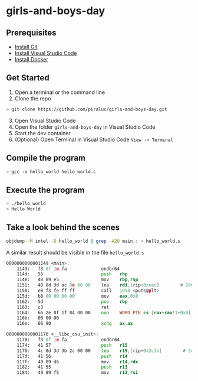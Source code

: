 # girls-and-boys-day

## Prerequisites

-	[Install Git](https://github.com/git-guides/install-git)
-	[Install Visual Studio Code](https://code.visualstudio.com/download)
-	[Install Docker](https://docs.docker.com/get-docker/)

## Get Started
1. Open a terminal or the command line
2. Clone the repo

```bash
> git clone https://github.com/piraluc/girls-and-boys-day.git
```
3. Open Visual Studio Code
4. Open the folder `girls-and-boys-day` in Visual Studio Code
5. Start the dev container
6. (Optional) Open Terminal in Visual Studio Code `View -> Terminal`

## Compile the program
```bash
> gcc -o hello_world hello_world.c
```
## Execute the program
```bash
> ./hello_world
> Hello World
```
## Take a look behind the scenes
```bash
objdump -M intel -D hello_world | grep -A20 main.: > hello_world.s
```

A similar result should be visible in the file `hello_world.s`
```asm
0000000000001149 <main>:
    1149:	f3 0f 1e fa          	endbr64 
    114d:	55                   	push   rbp
    114e:	48 89 e5             	mov    rbp,rsp
    1151:	48 8d 3d ac 0e 00 00 	lea    rdi,[rip+0xeac]        # 2004 <_IO_stdin_used+0x4>
    1158:	e8 f3 fe ff ff       	call   1050 <puts@plt>
    115d:	b8 00 00 00 00       	mov    eax,0x0
    1162:	5d                   	pop    rbp
    1163:	c3                   	ret    
    1164:	66 2e 0f 1f 84 00 00 	nop    WORD PTR cs:[rax+rax*1+0x0]
    116b:	00 00 00 
    116e:	66 90                	xchg   ax,ax

0000000000001170 <__libc_csu_init>:
    1170:	f3 0f 1e fa          	endbr64 
    1174:	41 57                	push   r15
    1176:	4c 8d 3d 3b 2c 00 00 	lea    r15,[rip+0x2c3b]        # 3db8 <__frame_dummy_init_array_entry>
    117d:	41 56                	push   r14
    117f:	49 89 d6             	mov    r14,rdx
    1182:	41 55                	push   r13
    1184:	49 89 f5             	mov    r13,rsi
```
